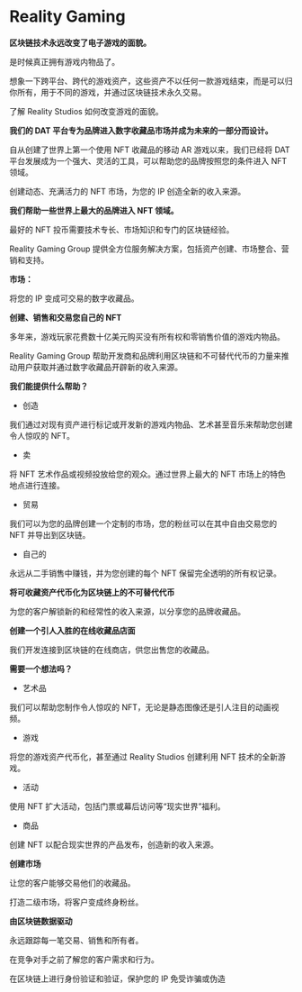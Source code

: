 # Reality Gaming


**区块链技术永远改变了电子游戏的面貌。**

是时候真正拥有游戏内物品了。

想象一下跨平台、跨代的游戏资产，这些资产不以任何一款游戏结束，而是可以归你所有，用于不同的游戏，并通过区块链技术永久交易。

了解 Reality Studios 如何改变游戏的面貌。

**我们的 DAT 平台专为品牌进入数字收藏品市场并成为未来的一部分而设计。**

自从创建了世界上第一个使用 NFT 收藏品的移动 AR 游戏以来，我们已经将 DAT 平台发展成为一个强大、灵活的工具，可以帮助您的品牌按照您的条件进入 NFT 领域。

创建动态、充满活力的 NFT 市场，为您的 IP 创造全新的收入来源。

**我们帮助一些世界上最大的品牌进入 NFT 领域。** 

最好的 NFT 投币需要技术专长、市场知识和专门的区块链经验。

Reality Gaming Group 提供全方位服务解决方案，包括资产创建、市场整合、营销和支持。

**市场：**

将您的 IP 变成可交易的数字收藏品。

**创建、销售和交易您自己的 NFT**

多年来，游戏玩家花费数十亿美元购买没有所有权和零销售价值的游戏内物品。

Reality Gaming Group 帮助开发商和品牌利用区块链和不可替代代币的力量来推动用户获取并通过数字收藏品开辟新的收入来源。

**我们能提供什么帮助？**

- 创造

我们通过对现有资产进行标记或开发新的游戏内物品、艺术甚至音乐来帮助您创建令人惊叹的 NFT。

- 卖

将 NFT 艺术作品或视频投放给您的观众。通过世界上最大的 NFT 市场上的特色地点进行连接。

- 贸易

我们可以为您的品牌创建一个定制的市场，您的粉丝可以在其中自由交易您的 NFT 并导出到区块链。

- 自己的

永远从二手销售中赚钱，并为您创建的每个 NFT 保留完全透明的所有权记录。

**将可收藏资产代币化为区块链上的不可替代代币**

为您的客户解锁新的和经常性的收入来源，以分享您的品牌收藏品。

**创建一个引人入胜的在线收藏品店面**

我们开发连接到区块链的在线商店，供您出售您的收藏品。

**需要一个想法吗？**

- 艺术品

我们可以帮助您制作令人惊叹的 NFT，无论是静态图像还是引人注目的动画视频。

- 游戏

将您的游戏资产代币化，甚至通过 Reality Studios 创建利用 NFT 技术的全新游戏。

- 活动

使用 NFT 扩大活动，包括门票或幕后访问等“现实世界”福利。

- 商品

创建 NFT 以配合现实世界的产品发布，创造新的收入来源。

**创建市场**

让您的客户能够交易他们的收藏品。

打造二级市场，将客户变成终身粉丝。

**由区块链数据驱动**

永远跟踪每一笔交易、销售和所有者。

在竞争对手之前了解您的客户需求和行为。

在区块链上进行身份验证和验证，保护您的 IP 免受诈骗或伪造
